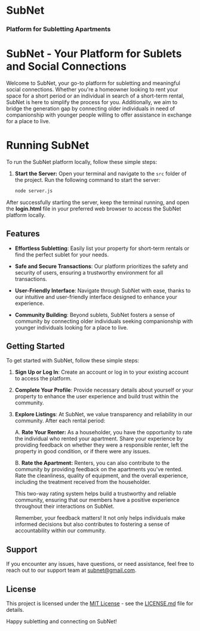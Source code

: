 # SubNet

### Platform for Subletting Apartments

# SubNet - Your Platform for Sublets and Social Connections

Welcome to SubNet, your go-to platform for subletting and meaningful social connections. Whether you're a homeowner looking to rent your space for a short period or an individual in search of a short-term rental, SubNet is here to simplify the process for you. Additionally, we aim to bridge the generation gap by connecting older individuals in need of companionship with younger people willing to offer assistance in exchange for a place to live.
# Running SubNet

To run the SubNet platform locally, follow these simple steps:

1. **Start the Server:**
   Open your terminal and navigate to the `src` folder of the project. Run the following command to start the server:
   ```bash
   node server.js
After successfully starting the server, keep the terminal running, and open the **login.html** file in your preferred web browser to access the SubNet platform locally.   
## Features

- **Effortless Subletting**: Easily list your property for short-term rentals or find the perfect sublet for your needs.

- **Safe and Secure Transactions**: Our platform prioritizes the safety and security of users, ensuring a trustworthy environment for all transactions.

- **User-Friendly Interface**: Navigate through SubNet with ease, thanks to our intuitive and user-friendly interface designed to enhance your experience.

- **Community Building**: Beyond sublets, SubNet fosters a sense of community by connecting older individuals seeking companionship with younger individuals looking for a place to live.

## Getting Started

To get started with SubNet, follow these simple steps:

1. **Sign Up or Log In**: Create an account or log in to your existing account to access the platform.

2. **Complete Your Profile**: Provide necessary details about yourself or your property to enhance the user experience and build trust within the community.

3. **Explore Listings**: At SubNet, we value transparency and reliability in our community. After each rental period:

   A. **Rate Your Renter:**
   As a householder, you have the opportunity to rate the individual who rented your apartment. Share your experience by providing feedback on whether they were a responsible renter, left the property in good condition, or if there were any issues.

   B. **Rate the Apartment:**
   Renters, you can also contribute to the community by providing feedback on the apartments you've rented. Rate the cleanliness, quality of equipment, and the overall experience, including the treatment received from the householder.

   This two-way rating system helps build a trustworthy and reliable community, ensuring that our members have a positive experience throughout their interactions on SubNet.

   Remember, your feedback matters! It not only helps individuals make informed decisions but also contributes to fostering a sense of accountability within our community.

## Support

If you encounter any issues, have questions, or need assistance, feel free to reach out to our support team at subnet@gmail.com.

## License

This project is licensed under the [MIT License](LICENSE.md) - see the [LICENSE.md](LICENSE.md) file for details.

Happy subletting and connecting on SubNet!


